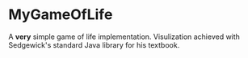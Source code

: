 # MyGameOfLife
A **very** simple game of life implementation.
Visulization achieved with Sedgewick's standard Java library for his textbook.

